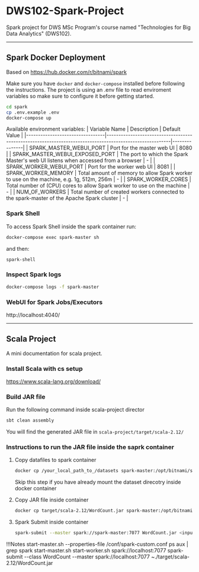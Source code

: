 # DWS102-Spark-Project
Spark project for DWS MSc Program's course named "Technologies for Big Data Analytics" (DWS102).

---
## Spark Docker Deployment
Based on https://hub.docker.com/r/bitnami/spark

Make sure you have `docker` and `docker-compose` installed before following the instructions.
The project is using an .env file to read enviroment variables so make sure to configure it before getting started. 
```sh
cd spark
cp .env.example .env
docker-compose up
```

Available environment variables:
| Variable Name                  | Description                                                                                             | Default Value |
|---------------------------------|---------------------------------------------------------------------------------------------------------|---------------|
| SPARK_MASTER_WEBUI_PORT         | Port for the master web UI                                                                             | 8080          |
| SPARK_MASTER_WEBUI_EXPOSED_PORT  | The port to which the Spark Master's web UI listens when accessed from a browser                        | -             |
| SPARK_WORKER_WEBUI_PORT         | Port for the worker web UI                                                                             | 8081          |
| SPARK_WORKER_MEMORY              | Total amount of memory to allow Spark worker to use on the machine, e.g. 1g, 512m, 256m                  | -             |
| SPARK_WORKER_CORES               | Total number of (CPU) cores to allow Spark worker to use on the machine                                 | -             |
| NUM_OF_WORKERS                  | Total number of created workers connected to the spark-master of the Apache Spark cluster                | -             |


### Spark Shell 
To access Spark Shell inside the spark container run:
```sh
docker-compose exec spark-master sh
```
and then:
```sh
spark-shell
```

### Inspect Spark logs
```sh
docker-compose logs -f spark-master
```

### WebUI for Spark Jobs/Executors
http://localhost:4040/


---
## Scala Project

A mini documentation for scala project.


### Install Scala with cs setup
https://www.scala-lang.org/download/


### Build JAR file 
Run the following command inside scala-project director

```sh
sbt clean assembly
```

You will find the generated JAR file in ```scala-project/target/scala-2.12/```


### Instructions to run the JAR file inside the saprk container

1. Copy datafiles to spark container
    ```sh
    docker cp /your_local_path_to_/datasets spark-master:/opt/bitnami/spark/datafiles
    ```

    Skip this step if you have already mount the dataset direcotry inside docker container

3. Copy JAR file inside container
    ```sh
    docker cp target/scala-2.12/WordCount.jar spark-master:/opt/bitnami/spark
    ```

4. Spark Submit inside container
    ```sh
    spark-submit --master spark://spark-master:7077 WordCount.jar <input_file_path_if_needed>
    ```


!!!Notes
start-master.sh --properties-file /conf/spark-custom.conf
ps aux | grep spark
start-master.sh
start-worker.sh spark://localhost:7077
spark-submit --class WordCount --master spark://localhost:7077 ~./target/scala-2.12/WordCount.jar